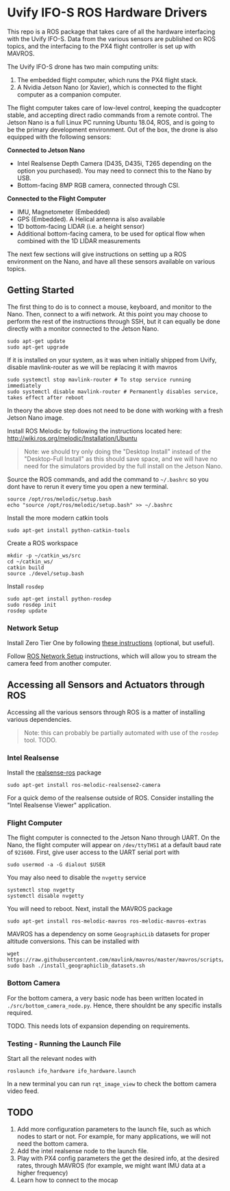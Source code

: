 # Uvify IFO-S ROS Hardware Drivers
This repo is a ROS package that takes care of all the hardware interfacing with the Uvify IFO-S. Data from the various sensors are published on ROS topics, and the interfacing to the PX4 flight controller is set up with MAVROS.

The Uvify IFO-S drone has two main computing units:

1. The embedded flight computer, which runs the PX4 flight stack.
2. A Nvidia Jetson Nano (or Xavier), which is connected to the flight computer as a companion computer.

The flight computer takes care of low-level control, keeping the quadcopter stable, and accepting direct radio commands from a remote control. The Jetson Nano is a full Linux PC running Ubuntu 18.04, ROS, and is going to be the primary development environment. Out of the box, the drone is also equipped with the following sensors:

__Connected to Jetson Nano__

- Intel Realsense Depth Camera (D435, D435i, T265 depending on the option you purchased). You may need to connect this to the Nano by USB.
- Bottom-facing 8MP RGB camera, connected through CSI.

__Connected to the Flight Computer__

- IMU, Magnetometer (Embedded)
- GPS (Embedded). A Helical antenna is also available
- 1D bottom-facing LIDAR (i.e. a height sensor)
- Additional bottom-facing camera, to be used for optical flow when combined with the 1D LIDAR measurements

The next few sections will give instructions on setting up a ROS environment on the Nano, and have all these sensors available on various topics.

## Getting Started
The first thing to do is to connect a mouse, keyboard, and monitor to the Nano. Then, connect to a wifi network. At this point you may choose to perform the rest of the instructions through SSH, but it can equally be done directly with a monitor connected to the Jetson Nano.

```
sudo apt-get update
sudo apt-get upgrade
```

If it is installed on your system, as it was when initially shipped from Uvify, disable mavlink-router as we will be replacing it with mavros

```
sudo systemctl stop mavlink-router # To stop service running immediately
sudo systemctl disable mavlink-router # Permanently disables service, takes effect after reboot
```
In theory the above step does not need to be done with working with a fresh Jetson Nano image.

Install ROS Melodic by following the instructions located here: http://wiki.ros.org/melodic/Installation/Ubuntu 

> Note: we should try only doing the "Desktop Install" instead of the "Desktop-Full Install" as this should save space, and we will have no need for the simulators provided by the full install on the Jetson Nano.

Source the ROS commands, and add the command to `~/.bashrc` so you dont have to rerun it every time you open a new terminal.

```
source /opt/ros/melodic/setup.bash 
echo "source /opt/ros/melodic/setup.bash" >> ~/.bashrc
```
Install the more modern catkin tools
```
sudo apt-get install python-catkin-tools
```

Create a ROS workspace
 
```
mkdir -p ~/catkin_ws/src 
cd ~/catkin_ws/ 
catkin build
source ./devel/setup.bash 
```

Install `rosdep`

```
sudo apt-get install python-rosdep
sudo rosdep init
rosdep update
```

### Network Setup
Install Zero Tier One by following [these instructions](/decargroup/decar_home/src/master/lab_network/lab_network.md) (optional, but useful).

Follow [ROS Network Setup](http://wiki.ros.org/ROS/NetworkSetup) instructions, which will allow you to stream the camera feed from another computer.

## Accessing all Sensors and Actuators through ROS
Accessing all the various sensors through ROS is a matter of installing various dependencies. 
> Note: this can probably be partially automated with use of the `rosdep` tool. TODO.
### Intel Realsense
Install the [realsense-ros](https://github.com/IntelRealSense/realsense-ros) package

```
sudo apt-get install ros-melodic-realsense2-camera
```
For a quick demo of the realsense outside of ROS. Consider installing the "Intel Realsense Viewer" application.
### Flight Computer 

The flight computer is connected to the Jetson Nano through UART. On the Nano, the flight computer will appear on `/dev/ttyTHS1` at a default baud rate of `921600`. First, give user access to the UART serial port with

    sudo usermod -a -G dialout $USER
You may also need to disable the `nvgetty` service    

```
systemctl stop nvgetty
systemctl disable nvgetty
```
You will need to reboot. Next, install the MAVROS package

```
sudo apt-get install ros-melodic-mavros ros-melodic-mavros-extras
```
MAVROS has a dependency on some `GeographicLib` datasets for proper altitude conversions. This can be installed with
```
wget https://raw.githubusercontent.com/mavlink/mavros/master/mavros/scripts/install_geographiclib_datasets.sh
sudo bash ./install_geographiclib_datasets.sh   
```

### Bottom Camera
For the bottom camera, a very basic node has been written located in `./src/bottom_camera_node.py`. Hence, there shouldnt be any specific installs required.

TODO. This needs lots of expansion depending on requirements.

### Testing - Running the Launch File
Start all the relevant nodes with
```
roslaunch ifo_hardware ifo_hardware.launch
```
In a new terminal you can run `rqt_image_view` to check the bottom camera video feed.

## TODO
1. Add more configuration parameters to the launch file, such as which nodes to start or not. For example, for many applications, we will not need the bottom camera.
2. Add the intel realsense node to the launch file.
3. Play with PX4 config parameters the get the desired info, at the desired rates, through MAVROS (for example, we might want IMU data at a higher frequency)
4. Learn how to connect to the mocap